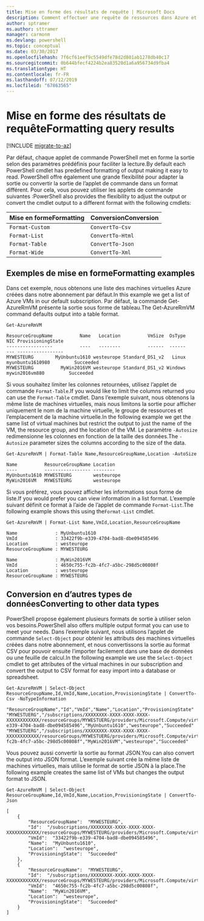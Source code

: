 ```yaml
---
title: Mise en forme des résultats de requête | Microsoft Docs
description: Comment effectuer une requête de ressources dans Azure et mettre en forme les résultats.
author: sptramer
ms.author: sttramer
manager: carmonm
ms.devlang: powershell
ms.topic: conceptual
ms.date: 03/30/2017
ms.openlocfilehash: 7f6cf61eef9c5549dfe78d2d801ab1278db40c17
ms.sourcegitcommit: 0b644bfecf4224b2ea83520d1a6a956734d9fba4
ms.translationtype: HT
ms.contentlocale: fr-FR
ms.lasthandoff: 07/12/2019
ms.locfileid: "67863565"
---
```

# <a name="formatting-query-results"></a><span data-ttu-id="72bb0-103">Mise en forme des résultats de requête</span><span class="sxs-lookup"><span data-stu-id="72bb0-103">Formatting query results</span></span>

[!INCLUDE [migrate-to-az](../includes/migrate-to-az.md)]

<span data-ttu-id="72bb0-104">Par défaut, chaque applet de commande PowerShell met en forme la sortie selon des paramètres prédéfinis pour faciliter la lecture.</span><span class="sxs-lookup"><span data-stu-id="72bb0-104">By default each PowerShell cmdlet has predefined formatting of output making it easy to read.</span></span>  <span data-ttu-id="72bb0-105">PowerShell offre également une grande flexibilité pour adapter la sortie ou convertir la sortie de l’applet de commande dans un format différent. Pour cela, vous pouvez utiliser les applets de commande suivantes :</span><span class="sxs-lookup"><span data-stu-id="72bb0-105">PowerShell also provides the flexibility to adjust the output or convert the cmdlet output to a different format with the following cmdlets:</span></span>

| <span data-ttu-id="72bb0-106">Mise en forme</span><span class="sxs-lookup"><span data-stu-id="72bb0-106">Formatting</span></span>      | <span data-ttu-id="72bb0-107">Conversion</span><span class="sxs-lookup"><span data-stu-id="72bb0-107">Conversion</span></span>       |
|-----------------|------------------|
| `Format-Custom` | `ConvertTo-Csv`  |
| `Format-List`   | `ConvertTo-Html` |
| `Format-Table`  | `ConvertTo-Json` |
| `Format-Wide`   | `ConvertTo-Xml`  |

## <a name="formatting-examples"></a><span data-ttu-id="72bb0-108">Exemples de mise en forme</span><span class="sxs-lookup"><span data-stu-id="72bb0-108">Formatting examples</span></span>

<span data-ttu-id="72bb0-109">Dans cet exemple, nous obtenons une liste des machines virtuelles Azure créées dans notre abonnement par défaut.</span><span class="sxs-lookup"><span data-stu-id="72bb0-109">In this example we get a list of Azure VMs in our default subscription.</span></span>  <span data-ttu-id="72bb0-110">Par défaut, la commande Get-AzureRmVM présente la sortie sous forme de tableau.</span><span class="sxs-lookup"><span data-stu-id="72bb0-110">The Get-AzureRmVM command defaults output into a table format.</span></span>

```powershell-interactive
Get-AzureRmVM
```

```output
ResourceGroupName          Name   Location          VmSize  OsType              NIC ProvisioningState
-----------------          ----   --------          ------  ------              --- -----------------
MYWESTEURG        MyUnbuntu1610 westeurope Standard_DS1_v2   Linux myunbuntu1610980         Succeeded
MYWESTEURG          MyWin2016VM westeurope Standard_DS1_v2 Windows   mywin2016vm880         Succeeded
```

<span data-ttu-id="72bb0-111">Si vous souhaitez limiter les colonnes retournées, utilisez l’applet de commande `Format-Table`.</span><span class="sxs-lookup"><span data-stu-id="72bb0-111">If you would like to limit the columns returned you can use the `Format-Table` cmdlet.</span></span> <span data-ttu-id="72bb0-112">Dans l’exemple suivant, nous obtenons la même liste de machines virtuelles, mais nous limitons la sortie pour afficher uniquement le nom de la machine virtuelle, le groupe de ressources et l’emplacement de la machine virtuelle.</span><span class="sxs-lookup"><span data-stu-id="72bb0-112">In the following example we get the same list of virtual machines but restrict the output to just the name of the VM, the resource group, and the location of the VM.</span></span>  <span data-ttu-id="72bb0-113">Le paramètre `-Autosize` redimensionne les colonnes en fonction de la taille des données.</span><span class="sxs-lookup"><span data-stu-id="72bb0-113">The `-Autosize` parameter sizes the columns according to the size of the data.</span></span>

```powershell-interactive
Get-AzureRmVM | Format-Table Name,ResourceGroupName,Location -AutoSize
```

```output
Name          ResourceGroupName Location
----          ----------------- --------
MyUnbuntu1610 MYWESTEURG        westeurope
MyWin2016VM   MYWESTEURG        westeurope
```

<span data-ttu-id="72bb0-114">Si vous préférez, vous pouvez afficher les informations sous forme de liste.</span><span class="sxs-lookup"><span data-stu-id="72bb0-114">If you would prefer you can view information in a list format.</span></span> <span data-ttu-id="72bb0-115">L’exemple suivant définit ce format à l’aide de l’applet de commande `Format-List`.</span><span class="sxs-lookup"><span data-stu-id="72bb0-115">The following example shows this using the`Format-List` cmdlet.</span></span>

```powershell-interactive
Get-AzureRmVM | Format-List Name,VmId,Location,ResourceGroupName
```

```output
Name              : MyUnbuntu1610
VmId              : 33422f9b-e339-4704-bad8-dbe094585496
Location          : westeurope
ResourceGroupName : MYWESTEURG

Name              : MyWin2016VM
VmId              : 4650c755-fc2b-4fc7-a5bc-298d5c00808f
Location          : westeurope
ResourceGroupName : MYWESTEURG
```

## <a name="converting-to-other-data-types"></a><span data-ttu-id="72bb0-116">Conversion en d’autres types de données</span><span class="sxs-lookup"><span data-stu-id="72bb0-116">Converting to other data types</span></span>

<span data-ttu-id="72bb0-117">PowerShell propose également plusieurs formats de sortie à utiliser selon vos besoins.</span><span class="sxs-lookup"><span data-stu-id="72bb0-117">PowerShell also offers multiple output format you can use to meet your needs.</span></span>  <span data-ttu-id="72bb0-118">Dans l’exemple suivant, nous utilisons l’applet de commande `Select-Object` pour obtenir les attributs des machines virtuelles créées dans notre abonnement, et nous convertissons la sortie au format CSV pour pouvoir ensuite l’importer facilement dans une base de données ou une feuille de calcul.</span><span class="sxs-lookup"><span data-stu-id="72bb0-118">In the following example we use the `Select-Object` cmdlet to get attributes of the virtual machines in our subscription and convert the output to CSV format for easy import into a database or spreadsheet.</span></span>

```powershell-interactive
Get-AzureRmVM | Select-Object ResourceGroupName,Id,VmId,Name,Location,ProvisioningState | ConvertTo-Csv -NoTypeInformation
```

```output
"ResourceGroupName","Id","VmId","Name","Location","ProvisioningState"
"MYWESTUERG","/subscriptions/XXXXXXXX-XXXX-XXXX-XXXX-XXXXXXXXXXXX/resourceGroups/MYWESTUERG/providers/Microsoft.Compute/virtualMachines/MyUnbuntu1610","33422f9b-e339-4704-bad8-dbe094585496","MyUnbuntu1610","westeurope","Succeeded"
"MYWESTUERG","/subscriptions/XXXXXXXX-XXXX-XXXX-XXXX-XXXXXXXXXXXX/resourceGroups/MYWESTUERG/providers/Microsoft.Compute/virtualMachines/MyWin2016VM","4650c755-fc2b-4fc7-a5bc-298d5c00808f","MyWin2016VM","westeurope","Succeeded"
```

<span data-ttu-id="72bb0-119">Vous pouvez aussi convertir la sortie au format JSON.</span><span class="sxs-lookup"><span data-stu-id="72bb0-119">You can also convert the output into JSON format.</span></span>  <span data-ttu-id="72bb0-120">L’exemple suivant crée la même liste de machines virtuelles, mais utilise le format de sortie JSON à la place.</span><span class="sxs-lookup"><span data-stu-id="72bb0-120">The following example creates the same list of VMs but changes the output format to JSON.</span></span>

```powershell-interactive
Get-AzureRmVM | Select-Object ResourceGroupName,Id,VmId,Name,Location,ProvisioningState | ConvertTo-Json
```

```output
[
    {
        "ResourceGroupName":  "MYWESTEURG",
        "Id":  "/subscriptions/XXXXXXXX-XXXX-XXXX-XXXX-XXXXXXXXXXXX/resourceGroups/MYWESTEURG/providers/Microsoft.Compute/virtualMachines/MyUnbuntu1610",
        "VmId":  "33422f9b-e339-4704-bad8-dbe094585496",
        "Name":  "MyUnbuntu1610",
        "Location":  "westeurope",
        "ProvisioningState":  "Succeeded"
    },
    {
        "ResourceGroupName":  "MYWESTEURG",
        "Id":  "/subscriptions/XXXXXXXX-XXXX-XXXX-XXXX-XXXXXXXXXXXX/resourceGroups/MYWESTEURG/providers/Microsoft.Compute/virtualMachines/MyWin2016VM",
        "VmId":  "4650c755-fc2b-4fc7-a5bc-298d5c00808f",
        "Name":  "MyWin2016VM",
        "Location":  "westeurope",
        "ProvisioningState":  "Succeeded"
    }
]
```
